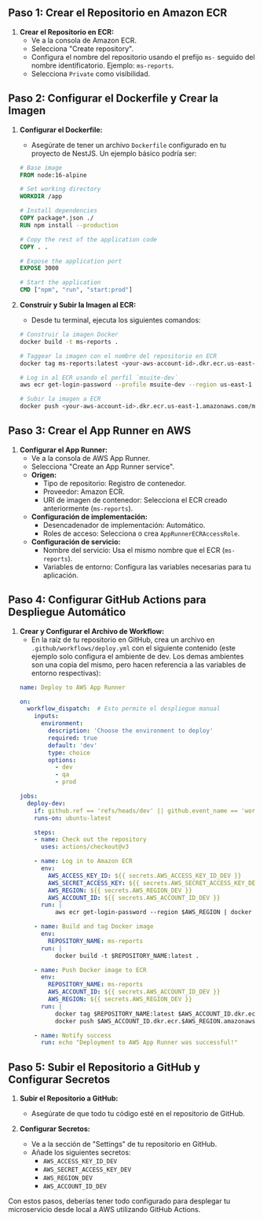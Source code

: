 ## Paso 1: Crear el Repositorio en Amazon ECR

1. **Crear el Repositorio en ECR:**
   - Ve a la consola de Amazon ECR.
   - Selecciona "Create repository".
   - Configura el nombre del repositorio usando el prefijo `ms-` seguido del nombre identificatorio. Ejemplo: `ms-reports`.
   - Selecciona `Private` como visibilidad.

## Paso 2: Configurar el Dockerfile y Crear la Imagen

1. **Configurar el Dockerfile:**
   - Asegúrate de tener un archivo `Dockerfile` configurado en tu proyecto de NestJS. Un ejemplo básico podría ser:
   ```dockerfile
   # Base image
   FROM node:16-alpine

   # Set working directory
   WORKDIR /app

   # Install dependencies
   COPY package*.json ./
   RUN npm install --production

   # Copy the rest of the application code
   COPY . .

   # Expose the application port
   EXPOSE 3000

   # Start the application
   CMD ["npm", "run", "start:prod"]
   ```

2. **Construir y Subir la Imagen al ECR:**
   - Desde tu terminal, ejecuta los siguientes comandos:
   ```bash
   # Construir la imagen Docker
   docker build -t ms-reports .

   # Taggear la imagen con el nombre del repositorio en ECR
   docker tag ms-reports:latest <your-aws-account-id>.dkr.ecr.us-east-1.amazonaws.com/ms-reports:latest

   # Log in al ECR usando el perfil `msuite-dev`
   aws ecr get-login-password --profile msuite-dev --region us-east-1 | docker login --username AWS --password-stdin <your-aws-account-id>.dkr.ecr.us-east-1.amazonaws.com

   # Subir la imagen a ECR
   docker push <your-aws-account-id>.dkr.ecr.us-east-1.amazonaws.com/ms-reports:latest
   ```

## Paso 3: Crear el App Runner en AWS

1. **Configurar el App Runner:**
   - Ve a la consola de AWS App Runner.
   - Selecciona "Create an App Runner service".
   - **Origen:**
     - Tipo de repositorio: Registro de contenedor.
     - Proveedor: Amazon ECR.
     - URI de imagen de contenedor: Selecciona el ECR creado anteriormente (`ms-reports`).
   - **Configuración de implementación:**
     - Desencadenador de implementación: Automático.
     - Roles de acceso: Selecciona o crea `AppRunnerECRAccessRole`.
   - **Configuración de servicio:**
     - Nombre del servicio: Usa el mismo nombre que el ECR (`ms-reports`).
     - Variables de entorno: Configura las variables necesarias para tu aplicación.

## Paso 4: Configurar GitHub Actions para Despliegue Automático

1. **Crear y Configurar el Archivo de Workflow:**
   - En la raíz de tu repositorio en GitHub, crea un archivo en `.github/workflows/deploy.yml` con el siguiente contenido (este ejemplo solo configura el ambiente de dev. Los demas ambientes son una copia del mismo, pero hacen referencia a las variables de entorno respectivas):
   ```yaml
   name: Deploy to AWS App Runner

   on:
     workflow_dispatch:  # Esto permite el despliegue manual
       inputs:
         environment:
           description: 'Choose the environment to deploy'
           required: true
           default: 'dev'
           type: choice
           options:
             - dev
             - qa
             - prod

   jobs:
     deploy-dev:
       if: github.ref == 'refs/heads/dev' || github.event_name == 'workflow_dispatch' && github.event.inputs.environment == 'dev'
       runs-on: ubuntu-latest

       steps:
       - name: Check out the repository
         uses: actions/checkout@v3

       - name: Log in to Amazon ECR
         env:
           AWS_ACCESS_KEY_ID: ${{ secrets.AWS_ACCESS_KEY_ID_DEV }}
           AWS_SECRET_ACCESS_KEY: ${{ secrets.AWS_SECRET_ACCESS_KEY_DEV }}
           AWS_REGION: ${{ secrets.AWS_REGION_DEV }}
           AWS_ACCOUNT_ID: ${{ secrets.AWS_ACCOUNT_ID_DEV }}
         run: |
             aws ecr get-login-password --region $AWS_REGION | docker login --username AWS --password-stdin $AWS_ACCOUNT_ID.dkr.ecr.$AWS_REGION.amazonaws.com

       - name: Build and tag Docker image
         env: 
           REPOSITORY_NAME: ms-reports
         run: |
             docker build -t $REPOSITORY_NAME:latest .

       - name: Push Docker image to ECR
         env: 
           REPOSITORY_NAME: ms-reports
           AWS_ACCOUNT_ID: ${{ secrets.AWS_ACCOUNT_ID_DEV }}
           AWS_REGION: ${{ secrets.AWS_REGION_DEV }}
         run: |
             docker tag $REPOSITORY_NAME:latest $AWS_ACCOUNT_ID.dkr.ecr.$AWS_REGION.amazonaws.com/$REPOSITORY_NAME:latest
             docker push $AWS_ACCOUNT_ID.dkr.ecr.$AWS_REGION.amazonaws.com/$REPOSITORY_NAME:latest

       - name: Notify success
         run: echo "Deployment to AWS App Runner was successful!"
   ```

## Paso 5: Subir el Repositorio a GitHub y Configurar Secretos

1. **Subir el Repositorio a GitHub:**
   - Asegúrate de que todo tu código esté en el repositorio de GitHub.

2. **Configurar Secretos:**
   - Ve a la sección de "Settings" de tu repositorio en GitHub.
   - Añade los siguientes secretos:
     - `AWS_ACCESS_KEY_ID_DEV`
     - `AWS_SECRET_ACCESS_KEY_DEV`
     - `AWS_REGION_DEV`
     - `AWS_ACCOUNT_ID_DEV`

Con estos pasos, deberías tener todo configurado para desplegar tu microservicio desde local a AWS utilizando GitHub Actions.
